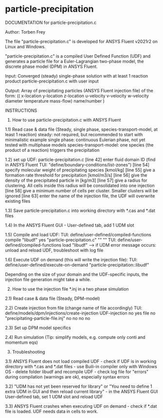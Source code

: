 # particle-precipitation

DOCUMENTATION for particle-precipitation.c

Author: Torben Frey

The file "particle-precipitation.c" is developed for ANSYS Fluent v2021r2 on Linux and Windows.

"particle-precipitation.c" is a compiled User Defined Function (UDF) and generates a particle file
for a Euler-Lagrangian two-phase model, the discrete phase model (DPM) in ANSYS Fluent.

Input:
Converged (steady) single-phase solution with at least 1 reaction product
particle-precipitation.c with user input

Output: 
Array of precipitating particles (ANSYS Fluent injection file) of the form:
(( x-location y-location z-location u-velocity v-velocity w-velocity diameter temperature mass-flow) name/number )



INSTRUCTIONS
1) How to use particle-precipitation.c with ANSYS Fluent

1.1) Read case & data file (Steady, single phase, species-transport-model, at least 1 reaction)
    steady: not required, but recommended to start with minimalistic example
    single phase: continuous Eulerian phase, not yet tested with multiphase models
    species-transport-model: one species (the product of a reaction) triggers the precipitation

1.2) set up UDF: particle-precipitation.c 
    [line 42] enter fluid domain ID (find in ANSYS Fluent TUI: "define/boundary-conditions/list-zones")
    [line 54] specify molecular weight of precipitating species [kmol/kg]
    [line 55] give a formation rate threshold for precipitation [kmol/m3/s]
    [line 56] give the density of the precipitated particle in [kg/m3]
    [line 57] give a radius for clustering. All cells inside this radius will be consolidated into one injection
    [line 58] give a minimum number of cells per cluster. Smaller clusters will be ignored
    [line 63] enter the name of the injection file, the UDF will overwrite existing files

1.3) Save particle-precipitation.c into working directory with *.cas and *.dat files

1.4) In the ANSYS Fluent GUI - User-defined tab, add 1 UDM slot

1.5) Compile and load UDF:
	TUI: define/user-defined/compiled-functions compile "libudf" yes "particle-precipitation.c" "" ""
	TUI: define/user-defined/compiled-functions load "libudf"
    --> if UDM error message occurs: unload and reload UDF, troubleshoot with log file

1.6) Execute UDF on demand (this will write the injection file):
	TUI: define/user-defined/execute-on-demand "particle-precipitation::libudf"

Depending on the size of your domain and the UDF-specific inputs, the injection file generation might take a while.


2) How to use the injection file *.inj in a two phase simulation

2.1) Read case & data file (Steady, DPM-model)

2.2) Create injection from file (change name of file accordingly)
	TUI: define/models/dpm/injections/create-injection UDF-injection no yes file no "precipitating-particle-file.inj" no no no no

2.3) Set up DPM model specifics 

2.4) Run simulation (Tip: simplify models, e.g. compute only conti and momentum eqs)


3) Troubleshooting 

3.1) ANSYS Fluent does not load compiled UDF
    - check if UDF is in working directory with *.cas and *.dat files
    - use Buili-in compiler only with Windows OS
    - delete folder libudf and recompile UDF
    - check log file for "errors" during compilation (warnings are ok), especially syntax errors

3.2) "UDM has not yet been reserved for library" or "You need to define 1 extra UDM in GUI and then reload current library"
    - in the ANSYS Fluent GUI User-defined tab, set 1 UDM slot and reload UDF

3.3) ANSYS Fluent crashes when executing UDF on demand
    - check if *.dat file is loaded. UDF needs data in cells to work.
